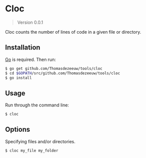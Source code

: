 # Cloc

> Version 0.0.1

Cloc counts the number of lines of code in a given file or directory.

## Installation

[Go](http://golang.org/) is required. Then run:

```bash
$ go get github.com/Thomasdezeeuw/tools/cloc
$ cd $GOPATH/src/github.com/Thomasdezeeuw/tools/cloc
$ go install
```

## Usage

Run through the command line:

```bash
$ cloc
```

## Options

Specifying files and/or directories.

```bash
$ cloc my_file my_folder
```
